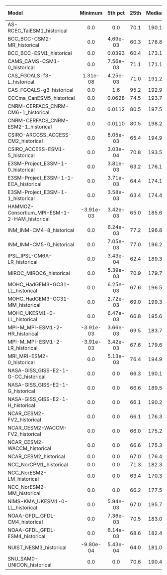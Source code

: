 Model | Minimum | 5th pct | 25th | Median | 75th | 95th pct | Maximum
 :-- |  :--:  |  :--:  |  :--:  |  :--:  |  :--:  |  :--:  |  :--: 
AS-RCEC_TaiESM1_historical | 0.0 | 0.0 |    70.1 |   190.1 |   244.6 |   299.6 |   482.6
BCC_BCC-CSM2-MR_historical | 0.0 |  4.69e-03 |    60.3 |   178.8 |   239.2 |   296.8 |   481.4
BCC_BCC-ESM1_historical | 0.0 |  0.0393 |    60.4 |   173.1 |   230.8 |   290.7 |   479.3
CAMS_CAMS-CSM1-0_historical | 0.0 |  7.56e-03 |    71.1 |   171.1 |   228.6 |   293.5 |   498.1
CAS_FGOALS-f3-L_historical |  1.31e-08 |  4.25e-03 |    71.0 |   191.2 |   240.2 |   294.8 |   481.7
CAS_FGOALS-g3_historical | 0.0 |     1.6 |    95.2 |   192.9 |   246.6 |   304.1 |   466.9
CCCma_CanESM5_historical | 0.0 |  0.0628 |    74.5 |   193.7 |   242.4 |   295.9 |   470.9
CNRM-CERFACS_CNRM-CM6-1_historical | 0.0 |  0.0112 |    80.5 |   197.5 |   246.2 |   302.1 |   478.7
CNRM-CERFACS_CNRM-ESM2-1_historical | 0.0 |  0.0110 |    80.5 |   198.2 |   246.4 |   301.8 |   478.1
CSIRO-ARCCSS_ACCESS-CM2_historical | 0.0 |  8.05e-03 |    65.4 |   194.9 |   245.5 |   299.3 |   464.0
CSIRO_ACCESS-ESM1-5_historical | 0.0 |  3.03e-04 |    70.8 |   193.5 |   246.1 |   301.8 |   479.1
E3SM-Project_E3SM-1-0_historical | 0.0 |  3.81e-03 |    63.2 |   176.1 |   236.0 |   297.9 |   477.8
E3SM-Project_E3SM-1-1-ECA_historical | 0.0 |  3.71e-03 |    64.4 |   174.1 |   237.2 |   299.3 |   477.5
E3SM-Project_E3SM-1-1_historical | 0.0 |  3.58e-03 |    63.4 |   174.4 |   236.4 |   297.7 |   474.2
HAMMOZ-Consortium_MPI-ESM-1-2-HAM_historical | -3.91e-03 |  3.42e-03 |    65.0 |   185.6 |   244.7 |   301.6 |   497.3
INM_INM-CM4-8_historical | 0.0 |  6.24e-03 |    77.2 |   196.8 |   250.1 |   307.0 |   464.7
INM_INM-CM5-0_historical | 0.0 |  7.05e-03 |    77.0 |   196.2 |   249.8 |   306.0 |   464.3
IPSL_IPSL-CM6A-LR_historical | 0.0 |  3.43e-04 |    62.4 |   189.3 |   245.7 |   303.1 |   480.1
MIROC_MIROC6_historical | 0.0 |  5.39e-03 |    70.9 |   179.7 |   231.4 |   292.4 |   462.4
MOHC_HadGEM3-GC31-LL_historical | 0.0 |  6.25e-03 |    67.6 |   196.5 |   246.4 |   300.8 |   468.7
MOHC_HadGEM3-GC31-MM_historical | 0.0 |  2.72e-03 |    69.0 |   199.3 |   248.3 |   299.6 |   467.7
MOHC_UKESM1-0-LL_historical | 0.0 |  6.47e-03 |    66.8 |   195.6 |   246.0 |   299.8 |   471.9
MPI-M_MPI-ESM1-2-HR_historical | -3.91e-03 |  3.66e-03 |    69.5 |   183.7 |   242.5 |   299.9 |   502.7
MPI-M_MPI-ESM1-2-LR_historical | -3.91e-03 |  3.42e-03 |    67.6 |   179.6 |   241.8 |   297.4 |   501.9
MRI_MRI-ESM2-0_historical | 0.0 |  5.13e-03 |    76.4 |   194.9 |   246.9 |   299.4 |   480.7
NASA-GISS_GISS-E2-1-G-CC_historical | 0.0 | 0.0 |    66.3 |   190.1 |   237.1 |   292.9 |   496.4
NASA-GISS_GISS-E2-1-G_historical | 0.0 | 0.0 |    66.6 |   189.5 |   236.8 |   292.5 |   496.5
NASA-GISS_GISS-E2-1-H_historical | 0.0 | 0.0 |    66.1 |   190.2 |   237.1 |   292.9 |   492.6
NCAR_CESM2-FV2_historical | 0.0 | 0.0 |    66.1 |   176.3 |   235.5 |   304.4 |   482.8
NCAR_CESM2-WACCM-FV2_historical | 0.0 | 0.0 |    66.0 |   175.2 |   232.7 |   300.3 |   483.1
NCAR_CESM2-WACCM_historical | 0.0 | 0.0 |    66.6 |   175.3 |   236.3 |   303.4 |   480.4
NCAR_CESM2_historical | 0.0 | 0.0 |    67.0 |   176.4 |   237.4 |   302.9 |   480.1
NCC_NorCPM1_historical | 0.0 | 0.0 |    71.3 |   182.3 |   231.9 |   293.5 |   488.0
NCC_NorESM2-LM_historical | 0.0 | 0.0 |    63.4 |   170.3 |   230.5 |   302.2 |   479.1
NCC_NorESM2-MM_historical | 0.0 | 0.0 |    66.2 |   177.5 |   236.9 |   303.7 |   479.2
NIMS-KMA_UKESM1-0-LL_historical | 0.0 |  5.94e-03 |    67.0 |   195.7 |   245.6 |   300.0 |   475.8
NOAA-GFDL_GFDL-CM4_historical | 0.0 |  7.36e-03 |    70.5 |   183.0 |   237.8 |   297.7 |   483.0
NOAA-GFDL_GFDL-ESM4_historical | 0.0 |  8.14e-03 |    68.6 |   182.4 |   236.7 |   296.1 |   481.0
NUIST_NESM3_historical | -9.80e-04 |  5.43e-04 |    64.0 |   181.0 |   235.3 |   305.3 |   500.8
SNU_SAM0-UNICON_historical | 0.0 | 0.0 |    70.6 |   190.4 |   245.5 |   299.3 |   483.0

